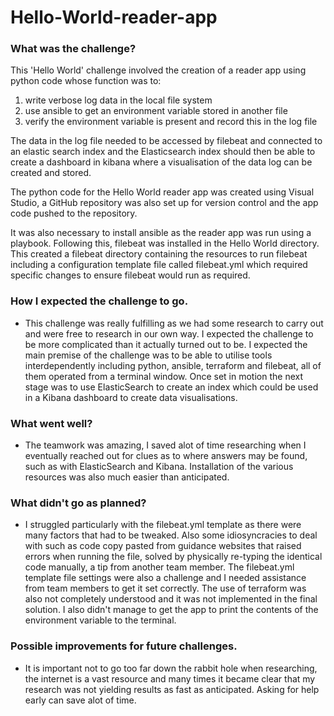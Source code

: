 # Hello-World-reader-app

### What was the challenge? 

This 'Hello World' challenge involved the creation of a reader app using python code whose function was to:

1. write verbose log data in the local file system
2. use ansible to get an environment variable stored in another file
3. verify the environment variable is present and record this in the log file

The data in the log file needed to be accessed by filebeat and connected to an elastic search index and the Elasticsearch index should then be able to create a dashboard in kibana where a visualisation of the data log can be created and stored.

The python code for the Hello World reader app was created using Visual Studio, a GitHub repository was also set up for version control and the app code pushed to the repository.  

It was also necessary to install ansible as the reader app was run using a playbook. Following this, filebeat was installed in the Hello World directory. This created a filebeat directory containing the resources to run filebeat including a configuration template file called filebeat.yml which required specific changes to ensure filebeat would run as required.   

### How I expected the challenge to go. 

- This challenge was really fulfilling as we had some research to carry out and were free to research in our own way. I expected the challenge to be more complicated than it actually turned out to be. I expected the main premise of the challenge was to be able to utilise tools interdependently including python, ansible, terraform and filebeat, all of them operated from a terminal window. Once set in motion the next stage was to use ElasticSearch to create an index which could be used in a Kibana dashboard to create data visualisations. 

### What went well? 

- The teamwork was amazing, I saved alot of time researching when I eventually reached out for clues as to where answers may be found, such as with ElasticSearch and Kibana.  Installation of the various resources was also much easier than anticipated. 

### What didn't go as planned? 

- I struggled particularly with the filebeat.yml template as there were many factors that had to be tweaked. Also some idiosyncracies to deal with such as code copy pasted from guidance websites that raised errors when running the file, solved by physically re-typing the identical code manually, a tip from another team member.
The filebeat.yml template file settings were also a challenge and I needed assistance from team members to get it set correctly. The use of terraform was also not completely understood and it was not implemented in the final solution. I also didn't manage to get the app to print the contents of the environment variable to the terminal. 

### Possible improvements for future challenges.

- It is important not to go too far down the rabbit hole when researching, the internet is a vast resource and many times it became clear that my research was not yielding results as fast as anticipated. Asking for help early can save alot of time.

